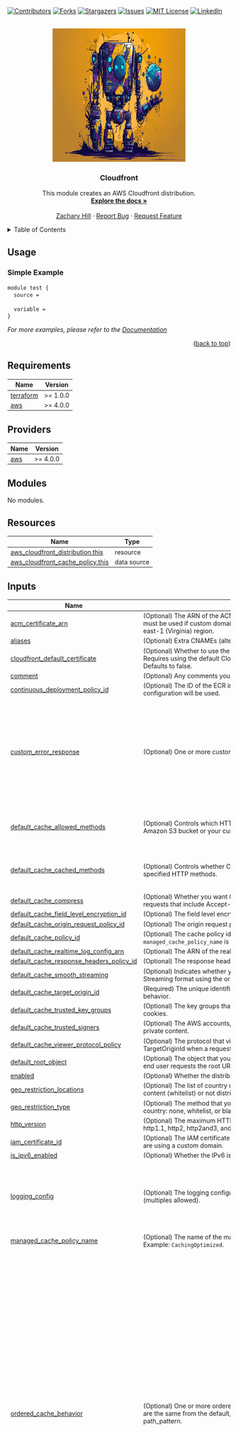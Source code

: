 <!-- Blank module readme template: Do a search and replace with your text editor for the following: `module_name`, `module_description` -->
<!-- Improved compatibility of back to top link: See: https://github.com/othneildrew/Best-README-Template/pull/73 -->
<a name="readme-top"></a>


<!-- PROJECT SHIELDS -->
<!--
*** I'm using markdown "reference style" links for readability.
*** Reference links are enclosed in brackets [ ] instead of parentheses ( ).
*** See the bottom of this document for the declaration of the reference variables
*** for contributors-url, forks-url, etc. This is an optional, concise syntax you may use.
*** https://www.markdownguide.org/basic-syntax/#reference-style-links
-->
[![Contributors][contributors-shield]][contributors-url]
[![Forks][forks-shield]][forks-url]
[![Stargazers][stars-shield]][stars-url]
[![Issues][issues-shield]][issues-url]
[![MIT License][license-shield]][license-url]
[![LinkedIn][linkedin-shield]][linkedin-url]


<!-- PROJECT LOGO -->
<br />
<div align="center">
  <a href="https://github.com/zachreborn/terraform-modules">
    <img src="/images/terraform_modules_logo.webp" alt="Logo" width="300" height="300">
  </a>

<h3 align="center">Cloudfront</h3>
  <p align="center">
    This module creates an AWS Cloudfront distribution.
    <br />
    <a href="https://github.com/zachreborn/terraform-modules"><strong>Explore the docs »</strong></a>
    <br />
    <br />
    <a href="https://zacharyhill.co">Zachary Hill</a>
    ·
    <a href="https://github.com/zachreborn/terraform-modules/issues">Report Bug</a>
    ·
    <a href="https://github.com/zachreborn/terraform-modules/issues">Request Feature</a>
  </p>
</div>


<!-- TABLE OF CONTENTS -->
<details>
  <summary>Table of Contents</summary>
  <ol>
    <li><a href="#usage">Usage</a></li>
    <li><a href="#requirements">Requirements</a></li>
    <li><a href="#providers">Providers</a></li>
    <li><a href="#modules">Modules</a></li>
    <li><a href="#Resources">Resources</a></li>
    <li><a href="#inputs">Inputs</a></li>
    <li><a href="#outputs">Outputs</a></li>
    <li><a href="#license">License</a></li>
    <li><a href="#contact">Contact</a></li>
    <li><a href="#acknowledgments">Acknowledgments</a></li>
  </ol>
</details>


<!-- USAGE EXAMPLES -->
## Usage
### Simple Example
```
module test {
  source = 

  variable = 
}
```

_For more examples, please refer to the [Documentation](https://github.com/zachreborn/terraform-modules)_

<p align="right">(<a href="#readme-top">back to top</a>)</p>

<!-- terraform-docs output will be input automatically below-->
<!-- terraform-docs markdown table --output-file README.md --output-mode inject .-->
<!-- BEGIN_TF_DOCS -->
## Requirements

| Name | Version |
|------|---------|
| <a name="requirement_terraform"></a> [terraform](#requirement\_terraform) | >= 1.0.0 |
| <a name="requirement_aws"></a> [aws](#requirement\_aws) | >= 4.0.0 |

## Providers

| Name | Version |
|------|---------|
| <a name="provider_aws"></a> [aws](#provider\_aws) | >= 4.0.0 |

## Modules

No modules.

## Resources

| Name | Type |
|------|------|
| [aws_cloudfront_distribution.this](https://registry.terraform.io/providers/hashicorp/aws/latest/docs/resources/cloudfront_distribution) | resource |
| [aws_cloudfront_cache_policy.this](https://registry.terraform.io/providers/hashicorp/aws/latest/docs/data-sources/cloudfront_cache_policy) | data source |

## Inputs

| Name | Description | Type | Default | Required |
|------|-------------|------|---------|:--------:|
| <a name="input_acm_certificate_arn"></a> [acm\_certificate\_arn](#input\_acm\_certificate\_arn) | (Optional) The ARN of the ACM certificate that you want to use with the distribution. This must be used if custom domain names are used. The ACM certificate must be in the us-east-1 (Virginia) region. | `string` | `null` | no |
| <a name="input_aliases"></a> [aliases](#input\_aliases) | (Optional) Extra CNAMEs (alternate domain names), if any, for this distribution. | `list(string)` | `null` | no |
| <a name="input_cloudfront_default_certificate"></a> [cloudfront\_default\_certificate](#input\_cloudfront\_default\_certificate) | (Optional) Whether to use the cloudfront default SSL certificate with the distribution. Requires using the default Cloudfont domain name as the distribution domain name. Defaults to false. | `bool` | `false` | no |
| <a name="input_comment"></a> [comment](#input\_comment) | (Optional) Any comments you want to include about the distribution. | `string` | `null` | no |
| <a name="input_continuous_deployment_policy_id"></a> [continuous\_deployment\_policy\_id](#input\_continuous\_deployment\_policy\_id) | (Optional) The ID of the ECR image scanning configuration to use. If omitted, no configuration will be used. | `string` | `null` | no |
| <a name="input_custom_error_response"></a> [custom\_error\_response](#input\_custom\_error\_response) | (Optional) One or more custom error response elements (multiples allowed). | <pre>list(object({<br/>    error_caching_min_ttl = optional(number) # The minimum amount of time you want HTTP error codes to stay in CloudFront caches before CloudFront queries your origin to see whether the object has been updated.<br/>    error_code            = number           # 4xx or 5xx HTTP status code that you want customized.<br/>    response_code         = optional(number) # HTTP status code to return.<br/>    response_page_path    = optional(string) # Path of the custom error page (for example, /custom_404.html). Must begin with a slash (/).<br/>  }))</pre> | `null` | no |
| <a name="input_default_cache_allowed_methods"></a> [default\_cache\_allowed\_methods](#input\_default\_cache\_allowed\_methods) | (Optional) Controls which HTTP methods CloudFront processes and forwards to your Amazon S3 bucket or your custom origin. | `list(string)` | <pre>[<br/>  "GET",<br/>  "HEAD"<br/>]</pre> | no |
| <a name="input_default_cache_cached_methods"></a> [default\_cache\_cached\_methods](#input\_default\_cache\_cached\_methods) | (Optional) Controls whether CloudFront caches the response to requests using the specified HTTP methods. | `list(string)` | <pre>[<br/>  "GET",<br/>  "HEAD"<br/>]</pre> | no |
| <a name="input_default_cache_compress"></a> [default\_cache\_compress](#input\_default\_cache\_compress) | (Optional) Whether you want CloudFront to automatically compress content for web requests that include Accept-Encoding: gzip in the request header. | `bool` | `true` | no |
| <a name="input_default_cache_field_level_encryption_id"></a> [default\_cache\_field\_level\_encryption\_id](#input\_default\_cache\_field\_level\_encryption\_id) | (Optional) The field level encryption id to attach to the default cache behavior. | `string` | `null` | no |
| <a name="input_default_cache_origin_request_policy_id"></a> [default\_cache\_origin\_request\_policy\_id](#input\_default\_cache\_origin\_request\_policy\_id) | (Optional) The origin request policy id to attach to the default cache behavior. | `string` | `null` | no |
| <a name="input_default_cache_policy_id"></a> [default\_cache\_policy\_id](#input\_default\_cache\_policy\_id) | (Optional) The cache policy id to attach to the default cache behavior. This is required if `managed_cache_policy_name` is not set. | `string` | `null` | no |
| <a name="input_default_cache_realtime_log_config_arn"></a> [default\_cache\_realtime\_log\_config\_arn](#input\_default\_cache\_realtime\_log\_config\_arn) | (Optional) The ARN of the real-time log configuration to use for the default cache behavior. | `string` | `null` | no |
| <a name="input_default_cache_response_headers_policy_id"></a> [default\_cache\_response\_headers\_policy\_id](#input\_default\_cache\_response\_headers\_policy\_id) | (Optional) The response headers policy id to attach to the default cache behavior. | `string` | `null` | no |
| <a name="input_default_cache_smooth_streaming"></a> [default\_cache\_smooth\_streaming](#input\_default\_cache\_smooth\_streaming) | (Optional) Indicates whether you want to distribute media files in Microsoft Smooth Streaming format using the origin that is associated with this cache behavior. | `bool` | `false` | no |
| <a name="input_default_cache_target_origin_id"></a> [default\_cache\_target\_origin\_id](#input\_default\_cache\_target\_origin\_id) | (Required) The unique identifier of the origin request policy to attach to the default cache behavior. | `string` | n/a | yes |
| <a name="input_default_cache_trusted_key_groups"></a> [default\_cache\_trusted\_key\_groups](#input\_default\_cache\_trusted\_key\_groups) | (Optional) The key groups that CloudFront can use to validate signed URLs or signed cookies. | `list(string)` | `null` | no |
| <a name="input_default_cache_trusted_signers"></a> [default\_cache\_trusted\_signers](#input\_default\_cache\_trusted\_signers) | (Optional) The AWS accounts, if any, that you want to allow to create signed URLs for private content. | `list(string)` | `null` | no |
| <a name="input_default_cache_viewer_protocol_policy"></a> [default\_cache\_viewer\_protocol\_policy](#input\_default\_cache\_viewer\_protocol\_policy) | (Optional) The protocol that viewers can use to access the files in the origin specified by TargetOriginId when a request matches the path pattern in PathPattern. | `string` | `"allow-all"` | no |
| <a name="input_default_root_object"></a> [default\_root\_object](#input\_default\_root\_object) | (Optional) The object that you want CloudFront to return (for example, index.html) when an end user requests the root URL. | `string` | `null` | no |
| <a name="input_enabled"></a> [enabled](#input\_enabled) | (Optional) Whether the distribution is enabled to accept end user requests for content. | `bool` | `true` | no |
| <a name="input_geo_restriction_locations"></a> [geo\_restriction\_locations](#input\_geo\_restriction\_locations) | (Optional) The list of country codes for which you want CloudFront either to distribute your content (whitelist) or not distribute your content (blacklist). | `list(string)` | `null` | no |
| <a name="input_geo_restriction_type"></a> [geo\_restriction\_type](#input\_geo\_restriction\_type) | (Optional) The method that you want to use to restrict distribution of your content by country: none, whitelist, or blacklist. | `string` | `"blacklist"` | no |
| <a name="input_http_version"></a> [http\_version](#input\_http\_version) | (Optional) The maximum HTTP version to support on the distribution. Allowed values are http1.1, http2, http2and3, and http3. | `string` | `"http2"` | no |
| <a name="input_iam_certificate_id"></a> [iam\_certificate\_id](#input\_iam\_certificate\_id) | (Optional) The IAM certificate id of the custom viewer certificate for this distribution if you are using a custom domain. | `string` | `null` | no |
| <a name="input_is_ipv6_enabled"></a> [is\_ipv6\_enabled](#input\_is\_ipv6\_enabled) | (Optional) Whether the IPv6 is enabled for the distribution. | `bool` | `true` | no |
| <a name="input_logging_config"></a> [logging\_config](#input\_logging\_config) | (Optional) The logging configuration that controls how logs are written to your distribution (multiples allowed). | <pre>object({<br/>    bucket          = string                # S3 bucket where the logs will be stored.<br/>    include_cookies = optional(bool, false) # Whether the cookies are logged in the access logs. Defaults to false.<br/>    prefix          = optional(string)      # The prefix for the log files.<br/>  })</pre> | `null` | no |
| <a name="input_managed_cache_policy_name"></a> [managed\_cache\_policy\_name](#input\_managed\_cache\_policy\_name) | (Optional) The name of the managed cache policy to use for the default cache behavior. Example: `CachingOptimized`. | `string` | `null` | no |
| <a name="input_ordered_cache_behavior"></a> [ordered\_cache\_behavior](#input\_ordered\_cache\_behavior) | (Optional) One or more ordered cache behavior elements (multiples allowed). The values are the same from the default\_cache\_behaviors with the exception of requiring path\_pattern. | <pre>map(object({<br/>    allowed_methods            = list(string)           # Controls which HTTP methods CloudFront processes and forwards to your Amazon S3 bucket or your custom origin.<br/>    cached_methods             = list(string)           # Controls whether CloudFront caches the response to requests using the specified HTTP methods.<br/>    cache_policy_id            = string                 # The cache policy id to attach to the cache behavior.<br/>    compress                   = optional(bool)         # Whether you want CloudFront to automatically compress content for web requests that include Accept-Encoding: gzip in the request header.<br/>    field_level_encryption_id  = optional(string)       # The field level encryption id to attach to the cache behavior.<br/>    origin_request_policy_id   = string                 # The origin request policy id to attach to the cache behavior.<br/>    path_pattern               = string                 # The pattern (for example, images/*.jpg) that specifies which requests to apply the behavior to.<br/>    realtime_log_config_arn    = optional(string)       # The ARN of the real-time log configuration to use for the cache behavior.<br/>    response_headers_policy_id = optional(string)       # The response headers policy id to attach to the cache behavior.<br/>    smooth_streaming           = optional(bool)         # Indicates whether you want to distribute media files in Microsoft Smooth Streaming format using the origin that is associated with this cache behavior.<br/>    target_origin_id           = string                 # The unique identifier of the origin request policy to attach to the cache behavior.<br/>    trusted_key_groups         = optional(list(string)) # The key groups that CloudFront can use to validate signed URLs or signed cookies.<br/>    trusted_signers            = optional(list(string)) # The AWS accounts, if any, that you want to allow to create signed URLs for private content.<br/>    viewer_protocol_policy     = optional(string)       # The protocol that viewers can use to access the files in the origin specified by TargetOriginId when a request matches the path pattern in PathPattern.<br/>  }))</pre> | `null` | no |
| <a name="input_origin"></a> [origin](#input\_origin) | (Required) One or more origins for this distribution (multiples allowed). The keys should be the origin ID you'd like to use for the origin. | <pre>map(object({<br/>    connection_attempts      = optional(number, 3)  # The number of times that CloudFront attempts to connect to the origin; valid values are 1, 2, or 3 attempts. Defaults to 3.<br/>    connection_timeout       = optional(number, 10) # The number of seconds that CloudFront waits when trying to establish a connection to the origin. Must be between 1-10. Defaults to 10.<br/>    domain_name              = string               # The DNS domain name of the S3 bucket or the HTTP server where the content is located.<br/>    origin_access_control_id = optional(string)     # The origin access identity to associate with the origin.<br/>    origin_path              = optional(string)     # An optional element that causes CloudFront to request your content from a directory in your Amazon S3 bucket or your custom origin.<br/>    custom_header = optional(object({<br/>      header_name  = string # The name of the header.<br/>      header_value = string # The value of the header.<br/>    }))                     # One or more custom headers that you want to include in the origin request.<br/>    custom_origin_config = optional(map({<br/>      http_port                 = optional(number, 80)   # The HTTP port the custom origin listens on.<br/>      https_port                = optional(number, 443)  # The HTTPS port the custom origin listens on.<br/>      origins_keepalive_timeout = optional(number, 5)    # The keepalive timeout for the origin.<br/>      origin_protocol_policy    = optional(string)       # The origin protocol policy to apply to your origin. Must be one of http-only, https-only, or match-viewer.<br/>      origin_read_timeout       = optional(number, 30)   # The read timeout for the origin.<br/>      origin_ssl_protocols      = optional(list(string)) # The SSL/TLS protocols that you want CloudFront to use when communicating with your origin over HTTPS.<br/>    }))                                                  # The custom origin configuration information.<br/>    origin_shield = optional(object({<br/>      enabled              = bool             # Whether Origin Shield is enabled.<br/>      origin_shield_region = optional(string) # The region for Origin Shield.<br/>    }))                                       # The region for Origin Shield.<br/>    s3_origin_config = optional(object({<br/>      origin_access_identity = optional(string) # The CloudFront origin access identity to associate with the origin.<br/>    }))                                         # The S3 origin configuration information.<br/>  }))</pre> | n/a | yes |
| <a name="input_price_class"></a> [price\_class](#input\_price\_class) | (Optional) The price class for this distribution. One of PriceClass\_All, PriceClass\_200, PriceClass\_100. See the AWS documentation for more details at https://docs.aws.amazon.com/cdk/api/v2/python/aws_cdk.aws_cloudfront/PriceClass.html. | `string` | `"PriceClass_100"` | no |
| <a name="input_retain_on_delete"></a> [retain\_on\_delete](#input\_retain\_on\_delete) | (Optional) Disables the distribution instead of deleting it when destroying the resource through Terraform. If this is set, the distribution needs to be deleted manually afterwards. Default is false. | `bool` | `false` | no |
| <a name="input_ssl_minimum_protocol_version"></a> [ssl\_minimum\_protocol\_version](#input\_ssl\_minimum\_protocol\_version) | (Optional) The minimum version of the SSL protocol that you want CloudFront to use for HTTPS connections. Can only be set if the ssl\_support\_method is set to sni-only or vip. | `string` | `"TLSv1.2_2021"` | no |
| <a name="input_ssl_support_method"></a> [ssl\_support\_method](#input\_ssl\_support\_method) | (Optional) Specifies how you want CloudFront to serve HTTPS requests. One of vip, sni-only, or static-ip. | `string` | `"sni-only"` | no |
| <a name="input_staging"></a> [staging](#input\_staging) | (Optional) Whether the distribution is in a staging environment. Default is false. | `bool` | `false` | no |
| <a name="input_tags"></a> [tags](#input\_tags) | (Optional) Map of tags to assign to the device. | `map(any)` | <pre>{<br/>  "created_by": "terraform",<br/>  "environment": "prod",<br/>  "terraform": "true"<br/>}</pre> | no |
| <a name="input_wait_for_deployment"></a> [wait\_for\_deployment](#input\_wait\_for\_deployment) | (Optional) If enabled, the resource will wait for the distribution status to change from InProgress to Deployed. Setting this to false will skip the process. Default is true. | `bool` | `true` | no |
| <a name="input_web_acl_id"></a> [web\_acl\_id](#input\_web\_acl\_id) | (Optional) The AWS WAF WebACL to associate with this distribution. | `string` | `null` | no |

## Outputs

| Name | Description |
|------|-------------|
| <a name="output_arn"></a> [arn](#output\_arn) | ARN of the CloudFront distribution |
| <a name="output_domain_name"></a> [domain\_name](#output\_domain\_name) | Domain name corresponding to the distribution |
| <a name="output_hosted_zone_id"></a> [hosted\_zone\_id](#output\_hosted\_zone\_id) | The Route 53 Hosted Zone ID that can be used to route an Alias record to |
| <a name="output_id"></a> [id](#output\_id) | ID of the CloudFront distribution |
<!-- END_TF_DOCS -->

<!-- LICENSE -->
## License

Distributed under the MIT License. See `LICENSE.txt` for more information.

<p align="right">(<a href="#readme-top">back to top</a>)</p>



<!-- CONTACT -->
## Contact

Zachary Hill - [![LinkedIn][linkedin-shield]][linkedin-url] - zhill@zacharyhill.co

Project Link: [https://github.com/zachreborn/terraform-modules](https://github.com/zachreborn/terraform-modules)

<p align="right">(<a href="#readme-top">back to top</a>)</p>



<!-- ACKNOWLEDGMENTS -->
## Acknowledgments

* [Zachary Hill](https://zacharyhill.co)
* [Jake Jones](https://github.com/jakeasarus)

<p align="right">(<a href="#readme-top">back to top</a>)</p>


<!-- MARKDOWN LINKS & IMAGES -->
<!-- https://www.markdownguide.org/basic-syntax/#reference-style-links -->
[contributors-shield]: https://img.shields.io/github/contributors/zachreborn/terraform-modules.svg?style=for-the-badge
[contributors-url]: https://github.com/zachreborn/terraform-modules/graphs/contributors
[forks-shield]: https://img.shields.io/github/forks/zachreborn/terraform-modules.svg?style=for-the-badge
[forks-url]: https://github.com/zachreborn/terraform-modules/network/members
[stars-shield]: https://img.shields.io/github/stars/zachreborn/terraform-modules.svg?style=for-the-badge
[stars-url]: https://github.com/zachreborn/terraform-modules/stargazers
[issues-shield]: https://img.shields.io/github/issues/zachreborn/terraform-modules.svg?style=for-the-badge
[issues-url]: https://github.com/zachreborn/terraform-modules/issues
[license-shield]: https://img.shields.io/github/license/zachreborn/terraform-modules.svg?style=for-the-badge
[license-url]: https://github.com/zachreborn/terraform-modules/blob/master/LICENSE.txt
[linkedin-shield]: https://img.shields.io/badge/-LinkedIn-black.svg?style=for-the-badge&logo=linkedin&colorB=555
[linkedin-url]: https://www.linkedin.com/in/zachary-hill-5524257a/
[product-screenshot]: /images/screenshot.webp
[Terraform.io]: https://img.shields.io/badge/Terraform-7B42BC?style=for-the-badge&logo=terraform
[Terraform-url]: https://terraform.io